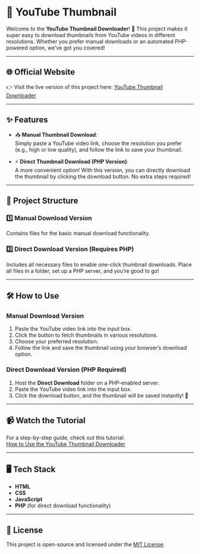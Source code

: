 # 🎥 YouTube Thumbnail

Welcome to the **YouTube Thumbnail Downloader**! 🚀 This project makes it super easy to download thumbnails from YouTube videos in different resolutions. Whether you prefer manual downloads or an automated PHP-powered option, we’ve got you covered!

---

## 🌐 Official Website

👉 Visit the live version of this project here: [YouTube Thumbnail Downloader](https://sujon0xff.github.io/yt-thumbel/)

---

## ✨ Features

- 📥 **Manual Thumbnail Download**:  
  Simply paste a YouTube video link, choose the resolution you prefer (e.g., high or low quality), and follow the link to save your thumbnail.

- ⚡ **Direct Thumbnail Download (PHP Version)**:  
  A more convenient option! With this version, you can directly download the thumbnail by clicking the download button. No extra steps required!  

---

## 📂 Project Structure

### 1️⃣ **Manual Download Version**  
Contains files for the basic manual download functionality.  

### 2️⃣ **Direct Download Version (Requires PHP)**  
Includes all necessary files to enable one-click thumbnail downloads. Place all files in a folder, set up a PHP server, and you’re good to go!  

---

## 🛠 How to Use

### Manual Download Version  
1. Paste the YouTube video link into the input box.  
2. Click the button to fetch thumbnails in various resolutions.  
3. Choose your preferred resolution.  
4. Follow the link and save the thumbnail using your browser’s download option.

### Direct Download Version (PHP Required)  
1. Host the **Direct Download** folder on a PHP-enabled server.  
2. Paste the YouTube video link into the input box.  
3. Click the download button, and the thumbnail will be saved instantly! 🎉  

---

## 📹 Watch the Tutorial

For a step-by-step guide, check out this tutorial:  
[How to Use the YouTube Thumbnail Downloader](#)

---

## 🖥 Tech Stack

- **HTML**  
- **CSS**  
- **JavaScript**  
- **PHP** (for direct download functionality)
  
---

## 🔗 License

This project is open-source and licensed under the [MIT License](LICENSE).
